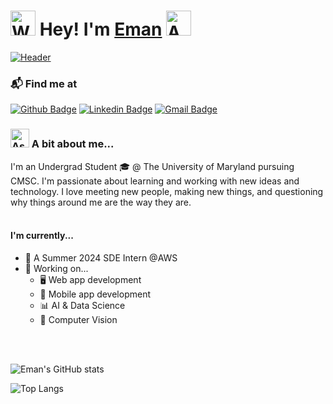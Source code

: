 <h1> <img src="https://raw.githubusercontent.com/Tarikul-Islam-Anik/Animated-Fluent-Emojis/master/Emojis/Hand%20gestures/Waving%20Hand.png" alt="Waving Hand" width="40" height="40" /> Hey! I'm <a href="https://github.com/emanbau">Eman</a> <img src="https://raw.githubusercontent.com/Tarikul-Islam-Anik/Animated-Fluent-Emojis/master/Emojis/Smilies/Astonished%20Face.png" alt="Astonished Face" width="40" height="40" /></h1>
</h1>

[![Header](https://www.paragyte.com/img/React_Banner.png "Header")](https://emanbau.me)


### 📬 Find me at
[![Github Badge](http://img.shields.io/badge/-Github-black?style=flat-square&logo=github&link=https://github.com/emanbau/)](https://github.com/emanbau/) 
[![Linkedin Badge](https://img.shields.io/badge/-LinkedIn-blue?style=flat-square&logo=Linkedin&logoColor=white&link=https://www.linkedin.com/in/emanbau/)](https://www.linkedin.com/in/emanbau)
[![Gmail Badge](https://img.shields.io/badge/-Gmail-d14836?style=flat-square&logo=Gmail&logoColor=white&link=mailto:emanbautista410@gmail.com)](mailto:emanbautista410@gmail.com)

<h3><img src="https://raw.githubusercontent.com/Tarikul-Islam-Anik/Animated-Fluent-Emojis/master/Emojis/People/Astronaut.png" alt="Astronaut" width="30" height=30" /> A bit about me... </h3>
I'm an Undergrad Student 🎓 @ The University of Maryland pursuing CMSC. I'm passionate about learning and working with new ideas and technology. I love meeting new people, making new things, and questioning why things around me are the way they are. <br/><br/>
<h4>I'm currently...</h4>
  
- 💼 A Summer 2024 SDE Intern @AWS
- 🍏 Working on...
  - 🖥️ Web app development
  - 📱 Mobile app development
  - 📊 AI & Data Science
  - 👀 Computer Vision
  
<br/><br/>
  
![Eman's GitHub stats](https://github-readme-stats.vercel.app/api?username=emanbau&show_icons=true&theme=nightowl)


![Top Langs](https://github-readme-stats.vercel.app/api/top-langs/?username=emanbau&theme=nightowl)
